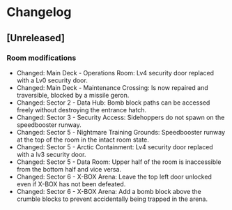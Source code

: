 # Changelog
## [Unreleased]
### Room modifications
* Changed: Main Deck - Operations Room: Lv4 security door replaced with a Lv0 security door.
* Changed: Main Deck - Maintenance Crossing: Is now repaired and traversible, blocked by a missile geron.
* Changed: Sector 2 - Data Hub: Bomb block paths can be accessed freely without destroying the entrance hatch.
* Changed: Sector 3 - Security Access: Sidehoppers do not spawn on the speedbooster runway.
* Changed: Sector 5 - Nightmare Training Grounds: Speedbooster runway at the top of the room in the intact room state.
* Changed: Sector 5 - Arctic Containment: Lv4 security door replaced with a lv3 security door.
* Changed: Sector 5 - Data Room: Upper half of the room is inaccessible from the bottom half and vice versa.
* Changed: Sector 6 - X-BOX Arena: Leave the top left door unlocked even if X-BOX has not been defeated.
* Changed: Sector 6 - X-BOX Arena: Add a bomb block above the crumble blocks to prevent accidentally being trapped in the arena.
